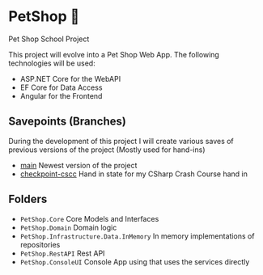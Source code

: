 # PetShop 🐶
Pet Shop School Project

This project will evolve into a Pet Shop Web App. 
The following technologies will be used:
- ASP.NET Core for the WebAPI
- EF Core for Data Access
- Angular for the Frontend

## Savepoints (Branches)
During the development of this project I will create various saves of previous versions of the project (Mostly used for hand-ins)
- [main](https://github.com/Coborax/PetShop/tree/main) Newest version of the project
- [checkpoint-cscc](https://github.com/Coborax/PetShop/tree/checkpoint-cscc) Hand in state for my CSharp Crash Course hand in

## Folders
- `PetShop.Core` Core Models and Interfaces
- `PetShop.Domain` Domain logic
- `PetShop.Infrastructure.Data.InMemory` In memory implementations of repositories
- `PetShop.RestAPI` Rest API
- `PetShop.ConsoleUI` Console App using that uses the services directly
